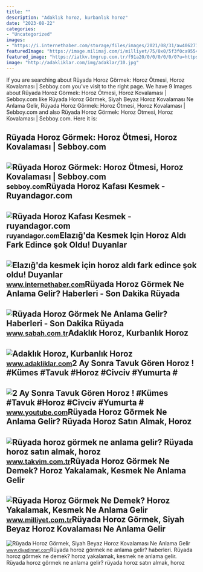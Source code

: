 ```yaml
---
title: ""
description: "Adaklık horoz, kurbanlık horoz"
date: "2023-08-22"
categories:
- "Uncategorized"
images:
- "https://i.internethaber.com/storage/files/images/2021/08/31/aw406271-02-8xjX.jpg"
featuredImage: "https://image.milimaj.com/i/milliyet/75/0x0/5f3f0ca95542811198bd77db.jpg"
featured_image: "https://iatkv.tmgrup.com.tr/f91a20/0/0/0/0/0/0?u=https:%2f%2fitkv.tmgrup.com.tr%2falbum%2f2021%2f12%2f02%2f1638477143273.jpg&amp;mw=1100&amp;l=1"
image: "http://adakliklar.com/img/adaklar/10.jpg"
---
```


If you are searching about Rüyada Horoz Görmek: Horoz Ötmesi, Horoz Kovalaması | Sebboy.com you've visit to the right page. We have 9 Images about Rüyada Horoz Görmek: Horoz Ötmesi, Horoz Kovalaması | Sebboy.com like Rüyada Horoz Görmek, Siyah Beyaz Horoz Kovalaması Ne Anlama Gelir, Rüyada Horoz Görmek: Horoz Ötmesi, Horoz Kovalaması | Sebboy.com and also Rüyada Horoz Görmek: Horoz Ötmesi, Horoz Kovalaması | Sebboy.com. Here it is:

Rüyada Horoz Görmek: Horoz Ötmesi, Horoz Kovalaması | Sebboy.com
----------------------------------------------------------------

 ![Rüyada Horoz Görmek: Horoz Ötmesi, Horoz Kovalaması | Sebboy.com](https://sebboy.com/wp-content/uploads/2018/12/rüyadahoroz.jpg) <small>sebboy.com</small>Rüyada Horoz Kafası Kesmek - Ruyandagor.com
-------------------------------------------

 ![Rüyada Horoz Kafası Kesmek - ruyandagor.com](https://images.ruyandagor.com/2017/06/horoz-kafasi-kesmek-0055.jpg) <small>ruyandagor.com</small>Elazığ'da Kesmek Için Horoz Aldı Fark Edince şok Oldu! Duyanlar
---------------------------------------------------------------

 ![Elazığ'da kesmek için horoz aldı fark edince şok oldu! Duyanlar](https://i.internethaber.com/storage/files/images/2021/08/31/aw406271-02-8xjX.jpg) <small>www.internethaber.com</small>Rüyada Horoz Görmek Ne Anlama Gelir? Haberleri - Son Dakika Rüyada
------------------------------------------------------------------

 ![Rüyada Horoz Görmek Ne Anlama Gelir? Haberleri - Son Dakika Rüyada](https://iasbh.tmgrup.com.tr/6d0236/366/218/0/0/1152/687?u=https://isbh.tmgrup.com.tr/sbh/2018/11/21/1542809105195.jpg) <small>www.sabah.com.tr</small>Adaklık Horoz, Kurbanlık Horoz
------------------------------

 ![Adaklık Horoz, Kurbanlık Horoz](http://adakliklar.com/img/adaklar/10.jpg) <small>www.adakliklar.com</small>2 Ay Sonra Tavuk Gören Horoz ! #Kümes #Tavuk #Horoz #Civciv #Yumurta #
----------------------------------------------------------------------

 ![2 Ay Sonra Tavuk Gören Horoz ! #Kümes #Tavuk #Horoz #Civciv #Yumurta #](https://i.ytimg.com/vi/PzRkq6O88I0/maxresdefault.jpg) <small>www.youtube.com</small>Rüyada Horoz Görmek Ne Anlama Gelir? Rüyada Horoz Satın Almak, Horoz
--------------------------------------------------------------------

 ![Rüyada horoz görmek ne anlama gelir? Rüyada horoz satın almak, horoz](https://iatkv.tmgrup.com.tr/f91a20/0/0/0/0/0/0?u=https:%2f%2fitkv.tmgrup.com.tr%2falbum%2f2021%2f12%2f02%2f1638477143273.jpg&mw=1100&l=1) <small>www.takvim.com.tr</small>Rüyada Horoz Görmek Ne Demek? Horoz Yakalamak, Kesmek Ne Anlama Gelir
---------------------------------------------------------------------

 ![Rüyada Horoz Görmek Ne Demek? Horoz Yakalamak, Kesmek Ne Anlama Gelir](https://image.milimaj.com/i/milliyet/75/0x0/5f3f0ca95542811198bd77db.jpg) <small>www.milliyet.com.tr</small>Rüyada Horoz Görmek, Siyah Beyaz Horoz Kovalaması Ne Anlama Gelir
-----------------------------------------------------------------

 ![Rüyada Horoz Görmek, Siyah Beyaz Horoz Kovalaması Ne Anlama Gelir](https://www.diyadinnet.com/d/ruya/ruyada-horoz-gormek-siyah-beyaz-horoz-kovalamasi-ne-anlama-gelir-2551.jpg) <small>www.diyadinnet.com</small>Rüyada horoz görmek ne anlama gelir? haberleri. Rüyada horoz görmek ne demek? horoz yakalamak, kesmek ne anlama gelir. Rüyada horoz görmek ne anlama gelir? rüyada horoz satın almak, horoz
